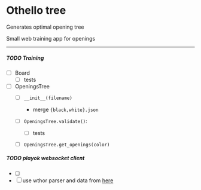 # Othello tree

Generates optimal opening tree

Small web training app for openings



---

##### TODO Training
- [ ] Board
    - [ ] tests
- [ ] OpeningsTree
    - [ ] `__init__(filename)`
        - merge `{black,white}.json`
    - [ ] `OpeningsTree.validate()`:
        - [ ] tests
    - [ ] `OpeningsTree.get_openings(color)`


##### TODO playok websocket client
- [ ]
- [ ] use wthor parser and data from [here](https://github.com/wjaskowski/dnnothello/blob/master/games/othello_data.py)
